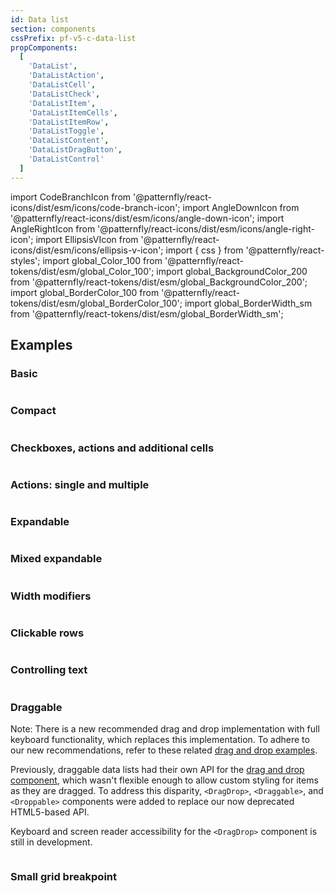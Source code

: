 ```yaml
---
id: Data list
section: components
cssPrefix: pf-v5-c-data-list
propComponents:
  [
    'DataList',
    'DataListAction',
    'DataListCell',
    'DataListCheck',
    'DataListItem',
    'DataListItemCells',
    'DataListItemRow',
    'DataListToggle',
    'DataListContent',
    'DataListDragButton',
    'DataListControl'
  ]
---
```


import CodeBranchIcon from '@patternfly/react-icons/dist/esm/icons/code-branch-icon';
import AngleDownIcon from '@patternfly/react-icons/dist/esm/icons/angle-down-icon';
import AngleRightIcon from '@patternfly/react-icons/dist/esm/icons/angle-right-icon';
import EllipsisVIcon from '@patternfly/react-icons/dist/esm/icons/ellipsis-v-icon';
import { css } from '@patternfly/react-styles';
import global_Color_100 from '@patternfly/react-tokens/dist/esm/global_Color_100';
import global_BackgroundColor_200 from '@patternfly/react-tokens/dist/esm/global_BackgroundColor_200';
import global_BorderColor_100 from '@patternfly/react-tokens/dist/esm/global_BorderColor_100';
import global_BorderWidth_sm from '@patternfly/react-tokens/dist/esm/global_BorderWidth_sm';

## Examples

### Basic

```ts file="./DataListBasic.tsx"

```

### Compact

```ts file="./DataListCompact.tsx"

```

### Checkboxes, actions and additional cells

```ts file="./DataListCheckboxes.tsx"

```

### Actions: single and multiple

```ts file="./DataListActions.tsx"

```

### Expandable

```ts file="./DataListExpandable.tsx"

```

### Mixed expandable

```ts file="./DataListMixedExpandable.tsx"

```

### Width modifiers

```ts file="./DataListWidthModifiers.tsx"

```

### Clickable rows

```ts file="./DataListClickableRows.tsx"

```

### Controlling text

```ts file="./DataListControllingText.tsx"

```

### Draggable

Note: There is a new recommended drag and drop implementation with full keyboard functionality, which replaces this implementation. To adhere to our new recommendations, refer to these related [drag and drop examples](/components/drag-and-drop/react-next).

Previously, draggable data lists had their own API for the [drag and drop component](/components/drag-and-drop), which wasn't flexible enough to allow custom styling for items as they are dragged. To address this disparity, `<DragDrop>`, `<Draggable>`, and `<Droppable>` components were added to replace our now deprecated HTML5-based API.

Keyboard and screen reader accessibility for the `<DragDrop>` component is still in development.

```ts isBeta file="./DataListDraggable.tsx"

```

### Small grid breakpoint

```ts file="./DataListSmGridBreakpoint.tsx"

```
